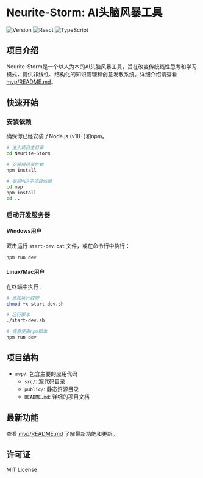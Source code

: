# Neurite-Storm: AI头脑风暴工具

![Version](https://img.shields.io/badge/version-0.1.0-blue)
![React](https://img.shields.io/badge/React-18.x-61dafb)
![TypeScript](https://img.shields.io/badge/TypeScript-5.x-3178c6)

## 项目介绍

Neurite-Storm是一个以人为本的AI头脑风暴工具，旨在改变传统线性思考和学习模式，提供非线性、结构化的知识管理和创意发散系统。详细介绍请查看 [mvp/README.md](mvp/README.md)。

## 快速开始

### 安装依赖

确保你已经安装了Node.js (v18+)和npm。

```bash
# 进入项目主目录
cd Neurite-Storm

# 安装根目录依赖
npm install

# 安装MVP子项目依赖
cd mvp
npm install
cd ..
```

### 启动开发服务器

#### Windows用户
双击运行 `start-dev.bat` 文件，或在命令行中执行：

```bash
npm run dev
```

#### Linux/Mac用户
在终端中执行：

```bash
# 添加执行权限
chmod +x start-dev.sh

# 运行脚本
./start-dev.sh

# 或者使用npm脚本
npm run dev
```

## 项目结构

- `mvp/`: 包含主要的应用代码
  - `src/`: 源代码目录
  - `public/`: 静态资源目录
  - `README.md`: 详细的项目文档

## 最新功能

查看 [mvp/README.md](mvp/README.md) 了解最新功能和更新。

## 许可证

MIT License